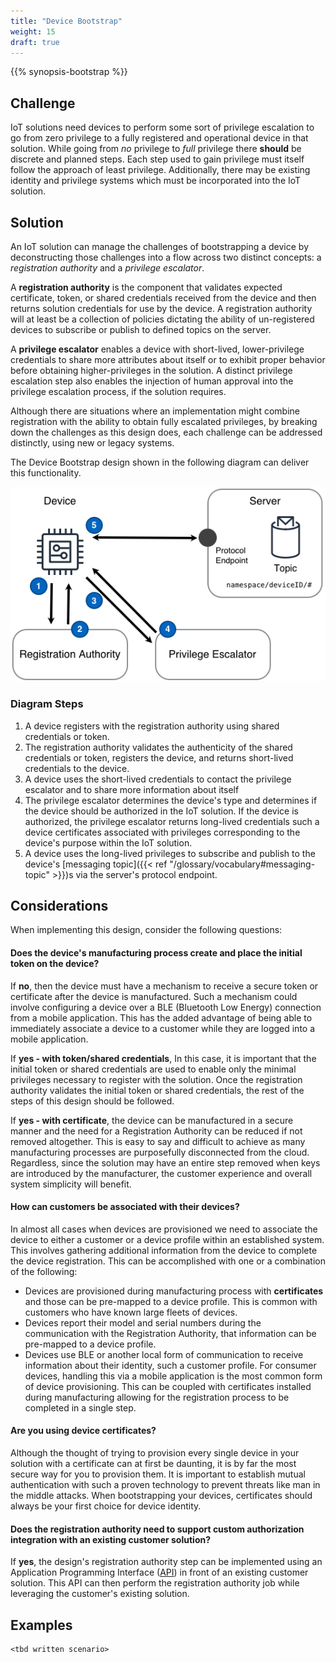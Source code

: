 ```yaml
---
title: "Device Bootstrap"
weight: 15
draft: true
---
```


{{% synopsis-bootstrap %}}
<!--more-->

## Challenge
IoT solutions need devices to perform some sort of privilege escalation to go from zero privilege to a fully registered and operational device in that solution. While going from *no* privilege to *full* privilege there **should** be discrete and planned steps. Each step used to gain privilege must itself follow the approach of least privilege. Additionally, there may be existing identity and privilege systems which must be incorporated into the IoT solution. 

## Solution
An IoT solution can manage the challenges of bootstrapping a device by deconstructing those challenges into a flow across two distinct concepts: a *registration authority* and a *privilege escalator*.  

A **registration authority** is the component that validates expected certificate, token, or shared credentials received from the device and then returns solution credentials for use by the device. A registration authority will at least be a collection of policies dictating the ability of un-registered devices to subscribe or publish to defined topics on the server.

A **privilege escalator** enables a device with short-lived, lower-privilege credentials to share more attributes about itself or to exhibit proper behavior before obtaining higher-privileges in the solution. A distinct privilege escalation step also enables the injection of human approval into the privilege escalation process, if the solution requires. 

Although there are situations where an implementation might combine registration with the ability to obtain fully escalated privileges, by breaking down the challenges as this design does, each challenge can be addressed distinctly, using new or legacy systems. 

The Device Bootstrap design shown in the following diagram can deliver this functionality.

![Device Bootstrapping](bootstrap.png)

### Diagram Steps
1. A device registers with the registration authority using shared credentials or token.
2. The registration authority validates the authenticity of the shared credentials or token, registers the device, and returns short-lived credentials to the device.
3. A device uses the short-lived credentials to contact the privilege escalator and to share more information about itself
4. The privilege escalator determines the device's type and determines if the device should be authorized in the IoT solution. If the device is authorized, the privilege escalator returns long-lived credentials such a device certificates associated with privileges corresponding to the device's purpose within the IoT solution.
5. A device uses the long-lived privileges to subscribe and publish to the device's [messaging topic]({{< ref "/glossary/vocabulary#messaging-topic" >}})s via the server's protocol endpoint.

## Considerations
When implementing this design, consider the following questions:

#### Does the device's manufacturing process create and place the initial token on the device?
If **no**, then the device must have a mechanism to receive a secure token or certificate after the device is manufactured. Such a mechanism could involve configuring a device over a BLE (Bluetooth Low Energy) connection from a mobile application. This has the added advantage of being able to immediately associate a device to a customer while they are logged into a mobile application.

If **yes - with token/shared credentials**, In this case, it is important that the initial token or shared credentials are used to enable only the minimal privileges necessary to register with the solution. Once the registration authority validates the initial token or shared credentials, the rest of the steps of this design should be followed.

If **yes - with certificate**, the device can be manufactured in a secure manner and the need for a Registration Authority can be reduced if not removed altogether. This is easy to say and difficult to achieve as many manufacturing processes are purposefully disconnected from the cloud. Regardless, since the solution may have an entire step removed when keys are introduced by the manufacturer, the customer experience and overall system simplicity will benefit.

#### How can customers be associated with their devices?
In almost all cases when devices are provisioned we need to associate the device to either a customer or a device profile within an established system. This involves gathering additional information from the device to complete the device registration. This can be accomplished with one or a combination of the following:

* Devices are provisioned during manufacturing process with **certificates** and those can be pre-mapped to a device profile. This is common with customers who have known large fleets of devices.
* Devices report their model and serial numbers during the communication with the Registration Authority, that information can be pre-mapped to a device profile.
* Devices use BLE or another local form of communication to receive information about their identity, such a customer profile. For consumer devices, handling this via a mobile application is the most common form of device provisioning. This can be coupled with certificates installed during manufacturing allowing for the registration process to be completed in a single step.

#### Are you using device certificates?
Although the thought of trying to provision every single device in your solution with a certificate can at first be daunting, it is by far the most secure way for you to provision them. It is important to establish mutual authentication with such a proven technology to prevent threats like man in the middle attacks. When bootstrapping your devices, certificates should always be your first choice for device identity.

#### Does the registration authority need to support custom authorization integration with an existing customer solution?
If **yes**, the design's registration authority step can be implemented using an Application Programming Interface ([API](https://en.wikipedia.org/wiki/Application_programming_interface)) in front of an existing customer solution. This API can then perform the registration authority job while leveraging the customer's existing solution.

## Examples

    <tbd written scenario>